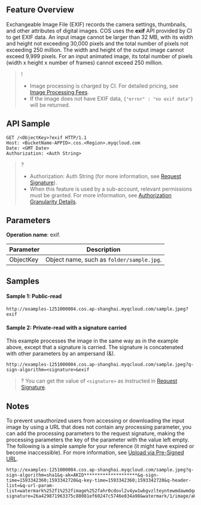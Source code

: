 ## Feature Overview
Exchangeable Image File (EXIF) records the camera settings, thumbnails, and other attributes of digital images. COS uses the **exif** API provided by CI to get EXIF data. An input image cannot be larger than 32 MB, with its width and height not exceeding 30,000 pixels and the total number of pixels not exceeding 250 million. The width and height of the output image cannot exceed 9,999 pixels. For an input animated image, its total number of pixels (width x height x number of frames) cannot exceed 250 million.

>!
> - Image processing is charged by CI. For detailed pricing, see [Image Processing Fees](https://intl.cloud.tencent.com/document/product/1045/45582).
> - If the image does not have EXIF data, `{"error" : "no exif data"}` will be returned.
> 

## API Sample

```plaintext
GET /<ObjectKey>?exif HTTP/1.1
Host: <BucketName-APPID>.cos.<Region>.myqcloud.com
Date: <GMT Date>
Authorization: <Auth String>
```

>? 
> - Authorization: Auth String (for more information, see [Request Signature](https://intl.cloud.tencent.com/document/product/436/7778)).
> - When this feature is used by a sub-account, relevant permissions must be granted. For more information, see [Authorization Granularity Details](https://intl.cloud.tencent.com/document/product/1045/49896).
> 

## Parameters

**Operation name**: exif.

| Parameter | Description |
| ------------ | ------------------------------------------------------------ |
| ObjectKey  | Object name, such as `folder/sample.jpg`.                           | 


## Samples

#### Sample 1: Public-read
```plaintext
http://examples-1251000004.cos.ap-shanghai.myqcloud.com/sample.jpeg?exif
```

#### Sample 2: Private-read with a signature carried

This example processes the image in the same way as in the example above, except that a signature is carried. The signature is concatenated with other parameters by an ampersand (&).

```plaintext
http://examples-1251000004.cos.ap-shanghai.myqcloud.com/sample.jpeg?q-sign-algorithm=<signature>&exif
```

>? You can get the value of `<signature>` as instructed in [Request Signature](https://intl.cloud.tencent.com/document/product/436/7778).
>


## Notes

To prevent unauthorized users from accessing or downloading the input image by using a URL that does not contain any processing parameter, you can add the processing parameters to the request signature, making the processing parameters the key of the parameter with the value left empty. The following is a simple sample for your reference (it might have expired or become inaccessible). For more information, see [Upload via Pre-Signed URL](https://intl.cloud.tencent.com/document/product/436/14114).


```plaintext
http://examples-1251000004.cos.ap-shanghai.myqcloud.com/sample.jpeg?q-sign-algorithm=sha1&q-ak=AKID********************&q-sign-time=1593342360;1593342720&q-key-time=1593342360;1593342720&q-header-list=&q-url-param-list=watermark%252f1%252fimage%252fahr0cdovl2v4yw1wbgvzlteyntewmdawmdqucgljc2gubxlxy2xvdwquy29tl3nodwl5aw4uanbn%252fgravity%252fsoutheast&q-signature=26a429871963375c88081ef60247c5746e834a98&watermark/1/image/aHR0cDovL2V4YW1wbGVzLTEyNTEwMDAwMDQucGljc2gubXlxY2xvdWQuY29tL3NodWl5aW4uanBn/gravity/southeast
```
